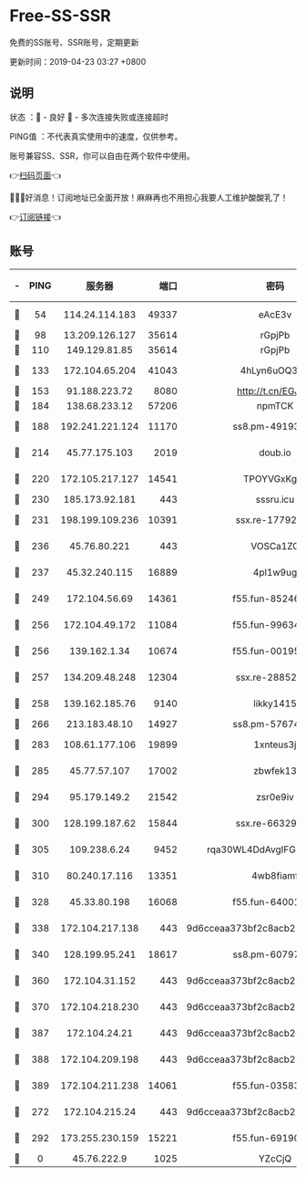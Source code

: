 # Free-SS-SSR

免费的SS账号、SSR账号，定期更新

更新时间：2019-04-23 03:27 +0800

## 说明

状态     ：🙂 - 良好 🙁 - 多次连接失败或连接超时

PING值   ：不代表真实使用中的速度，仅供参考。

账号兼容SS、SSR，你可以自由在两个软件中使用。

👉[扫码页面](https://liesauer.github.io/Free-SS-SSR/)👈

🎉🎉🎉好消息！订阅地址已全面开放！麻麻再也不用担心我要人工维护酸酸乳了！

👉[订阅链接](https://www.liesauer.net/yogurt/subscribe?ACCESS_TOKEN=DAYxR3mMaZAsaqUb)👈

## 账号

|-|PING|服务器|端口|密码|加密方式|区域|
|:----:|:----:|:-----:|-----:|:----:|:----:|:----:|
|🙂|54|114.24.114.183|49337|eAcE3v|chacha20-ietf|TW|
|🙂|98|13.209.126.127|35614|rGpjPb|rc4-md5|KR|
|🙂|110|149.129.81.85|35614|rGpjPb|rc4-md5|HK|
|🙂|133|172.104.65.204|41043|4hLyn6uOQ3hU|aes-256-cfb|JP|
|🙂|153|91.188.223.72|8080|http://t.cn/EGJIyrl|rc4-md5|RU|
|🙂|184|138.68.233.12|57206|npmTCK|rc4-md5|US|
|🙂|188|192.241.221.124|11170|ss8.pm-49193662|aes-256-cfb|US|
|🙂|214|45.77.175.103|2019|doub.io|aes-128-ctr|SG|
|🙂|220|172.105.217.127|14541|TPOYVGxKglpi|aes-256-cfb|JP|
|🙂|230|185.173.92.181|443|sssru.icu|rc4-md5|RU|
|🙂|231|198.199.109.236|10391|ssx.re-17792971|aes-256-cfb|US|
|🙂|236|45.76.80.221|443|VOSCa1ZG|aes-256-cfb|DE|
|🙂|237|45.32.240.115|16889|4pl1w9ug|aes-256-cfb|AU|
|🙂|249|172.104.56.69|14361|f55.fun-85246360|aes-256-cfb|SG|
|🙂|256|172.104.49.172|11084|f55.fun-99634855|aes-256-cfb|SG|
|🙂|256|139.162.1.34|10674|f55.fun-00195102|aes-256-cfb|SG|
|🙂|257|134.209.48.248|12304|ssx.re-28852325|aes-256-cfb|US|
|🙂|258|139.162.185.76|9140|likky1415|aes-256-cfb|DE|
|🙂|266|213.183.48.10|14927|ss8.pm-57674644|rc4-md5|RU|
|🙂|283|108.61.177.106|19899|1xnteus3j|aes-256-cfb|FR|
|🙂|285|45.77.57.107|17002|zbwfek13|aes-256-cfb|GB|
|🙂|294|95.179.149.2|21542|zsr0e9iv|aes-256-cfb|NL|
|🙂|300|128.199.187.62|15844|ssx.re-66329792|aes-256-cfb|SG|
|🙂|305|109.238.6.24|9452|rqa30WL4DdAvgIFG6Fs3znzTa|aes-256-cfb|FR|
|🙂|310|80.240.17.116|13351|4wb8fiamf|aes-256-cfb|DE|
|🙂|328|45.33.80.198|16068|f55.fun-64001749|aes-256-cfb|US|
|🙂|338|172.104.217.138|443|9d6cceaa373bf2c8acb22e60b6a58be6|aes-256-cfb|US|
|🙂|340|128.199.95.241|18617|ss8.pm-60797363|aes-256-cfb|SG|
|🙂|360|172.104.31.152|443|9d6cceaa373bf2c8acb22e60b6a58be6|aes-256-cfb|US|
|🙂|370|172.104.218.230|443|9d6cceaa373bf2c8acb22e60b6a58be6|aes-256-cfb|US|
|🙂|387|172.104.24.21|443|9d6cceaa373bf2c8acb22e60b6a58be6|aes-256-cfb|US|
|🙂|388|172.104.209.198|443|9d6cceaa373bf2c8acb22e60b6a58be6|aes-256-cfb|US|
|🙂|389|172.104.211.238|14061|f55.fun-03583408|aes-256-cfb|US|
|🙂|272|172.104.215.24|443|9d6cceaa373bf2c8acb22e60b6a58be6|aes-256-cfb|US|
|🙂|292|173.255.230.159|15221|f55.fun-69190393|aes-256-cfb|US|
|🙁|0|45.76.222.9|1025|YZcCjQ|rc4-md5|JP|

